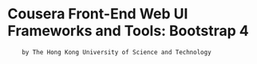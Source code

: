 # Cousera Front-End Web UI Frameworks and Tools: Bootstrap 4

        by The Hong Kong University of Science and Technology
